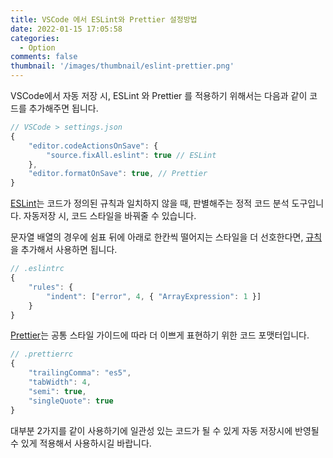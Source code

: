 ```yaml
---
title: VSCode 에서 ESLint와 Prettier 설정방법
date: 2022-01-15 17:05:58
categories:
  - Option
comments: false
thumbnail: '/images/thumbnail/eslint-prettier.png'
---
```


VSCode에서 자동 저장 시, ESLint 와 Prettier 를 적용하기 위해서는 다음과 같이 코드를 추가해주면 됩니다.

```js
// VSCode > settings.json
{
    "editor.codeActionsOnSave": {
        "source.fixAll.eslint": true // ESLint
    },
    "editor.formatOnSave": true, // Prettier
}
```

[ESLint](https://eslint.org/docs/user-guide/getting-started)는 코드가 정의된 규칙과 일치하지 않을 때, 판별해주는 정적 코드 분석 도구입니다. 자동저장 시, 코드 스타일을 바꿔줄 수 있습니다.

문자열 배열의 경우에 쉼표 뒤에 아래로 한칸씩 떨어지는 스타일을 더 선호한다면, [규칙](https://eslint.org/docs/rules/indent#:~:text=bar%2C%0Abaz%2C%0A%20%20%20%20%20%20qux%0A%5D%3B-,Examples,-of%20correct%20code)을 추가해서 사용하면 됩니다.

```js
// .eslintrc
{
    "rules": {
        "indent": ["error", 4, { "ArrayExpression": 1 }]
    }
}
```

[Prettier](https://prettier.io/docs/en/index.html)는 공통 스타일 가이드에 따라 더 이쁘게 표현하기 위한 코드 포맷터입니다.

```js
// .prettierrc
{
    "trailingComma": "es5",
    "tabWidth": 4,
    "semi": true,
    "singleQuote": true
}
```

대부분 2가지를 같이 사용하기에 일관성 있는 코드가 될 수 있게 자동 저장시에 반영될 수 있게 적용해서 사용하시길 바랍니다.
